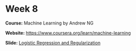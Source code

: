 # Week 8
**Course:** Machine Learning by Andrew NG

**Website:** https://www.coursera.org/learn/machine-learning

**Slide:** [Logistic Regression and Regularization](https://docs.google.com/presentation/d/1AYafIiPlqh-KjhBXD2gtbtvoZ7qnLo47xvoUEbTK1m8/edit?usp=sharing)
 
